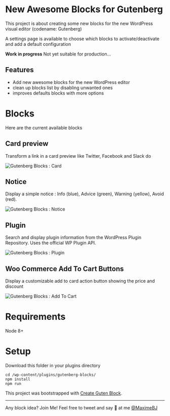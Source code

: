 # New Awesome Blocks for Gutenberg

This project is about creating some new blocks for the new WordPress visual editor (codename: Gutenberg)

A settings page is available to choose which blocks to activate/deactivate and add a default configuration

__Work in progress__
Not yet suitable for production...

## Features

- Add new awesome blocks for the new WordPress editor
- clean up blocks list by disabling unwanted ones
- improves defaults blocks with more options


# Blocks

Here are the current available blocks

## Card preview

Transform a link in a card preview like Twitter, Facebook and Slack do

![Gutenberg Blocks : Card](https://dha4w82d62smt.cloudfront.net/items/2X2T2818311f013I270h/Image%202018-03-10%20at%207.14.38%20PM.jpg?X-CloudApp-Visitor-Id=464056&v=4c25a7eb)

## Notice

Display a simple notice : Info (blue), Advice (green), Warning (yellow), Avoid (red).

![Gutenberg Blocks : Notice](https://dha4w82d62smt.cloudfront.net/items/0L1y2t0p1f220t2t0s0C/notice.jpg?X-CloudApp-Visitor-Id=464056&v=5585bdfc)

## Plugin

Search and display plugin information from the WordPress Plugin Repository. Uses the official WP Plugin API.

![Gutenberg Blocks : Plugin](https://dha4w82d62smt.cloudfront.net/items/2G281x2E320p1s0r3k1J/plugin.jpg?X-CloudApp-Visitor-Id=464056&v=e3e54e8a)

## Woo Commerce Add To Cart Buttons

Display a customizable add to card action button showing the price and discount

![Gutenberg Blocks : Add To Cart](https://dha4w82d62smt.cloudfront.net/items/450m3p2k1c160g3G1d20/addtocart.jpg?X-CloudApp-Visitor-Id=464056&v=9b1da892)

# Requirements

Node 8+

# Setup

Download this folder in your plugins directory

```
cd /wp-content/plugins/gutenberg-blocks/
npm install
npm run
```

This project was bootstrapped with [Create Guten Block](https://github.com/ahmadawais/create-guten-block).

---

Any block idea? Join Me!
Feel free to tweet and say 👋 at me [@MaximeBJ](https://twitter.com/maximebj/)
